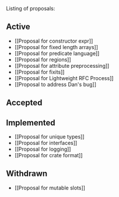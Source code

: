 Listing of proposals:

## Active

* [[Proposal for constructor expr]]
* [[Proposal for fixed length arrays]]
* [[Proposal for predicate language]]
* [[Proposal for regions]]
* [[Proposal for attribute preprocessing]]
* [[Proposal for fixits]]
* [[Proposal for Lightweight RFC Process]]
* [[Proposal to address Dan's bug]]

## Accepted

## Implemented

* [[Proposal for unique types]]
* [[Proposal for interfaces]]
* [[Proposal for logging]]
* [[Proposal for crate format]]

## Withdrawn

* [[Proposal for mutable slots]]
